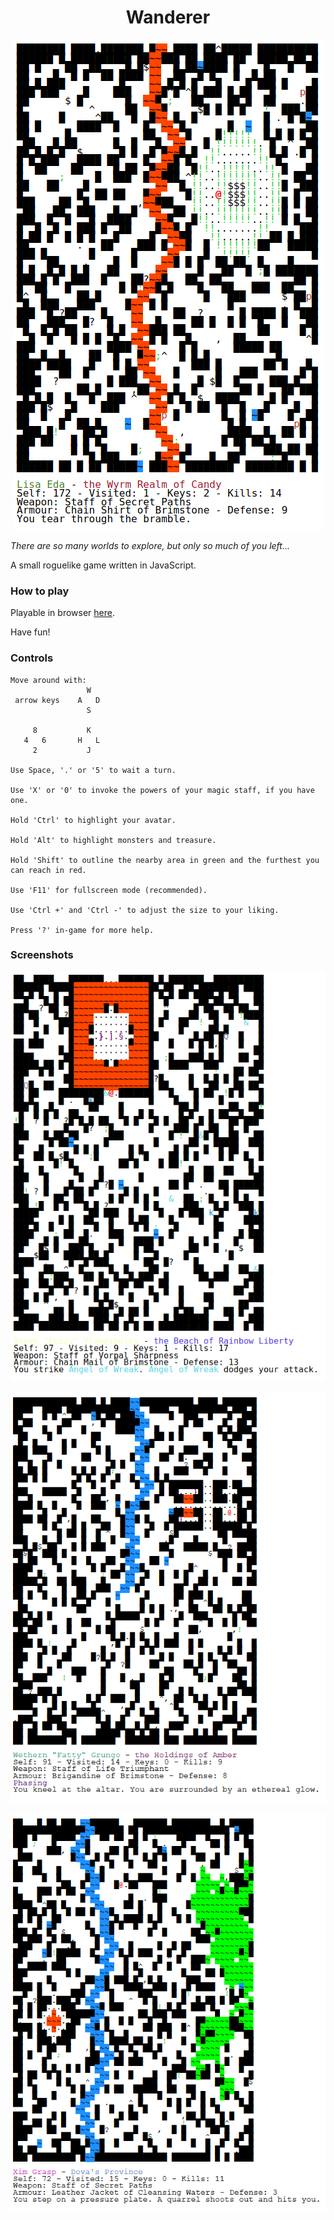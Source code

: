 <div align="center">

# Wanderer

![Screenshot](doc/w1.png)
</div>

_There are so many worlds to explore, but only so much of you left..._

A small roguelike game written in JavaScript.

### How to play

Playable in browser [here](https://red-kangaroo.github.io/wanderer/ "Wanderer").

Have fun!

### Controls

```
Move around with:
                 W
 arrow keys    A   D
                 S

     8           K
   4   6       H   L
     2           J

Use Space, '.' or '5' to wait a turn.

Use 'X' or '0' to invoke the powers of your magic staff, if you have one.

Hold 'Ctrl' to highlight your avatar.

Hold 'Alt' to highlight monsters and treasure.

Hold 'Shift' to outline the nearby area in green and the furthest you can reach in red.

Use 'F11' for fullscreen mode (recommended).

Use 'Ctrl +' and 'Ctrl -' to adjust the size to your liking.

Press '?' in-game for more help.
```

### Screenshots
<div align="center">

![Screenshot](doc/w2.png)

![Screenshot](doc/w3.png)

![Screenshot](doc/w4.png)

</div>
